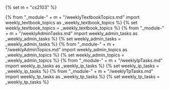 {% set m = "cs2103" %}

{% from "_module-" + m + "/weeklyTextbookTopics.md" import weekly_textbook_topics as _weekly_textbook_topics %}
{% set weekly_textbook_topics = _weekly_textbook_topics %}
{% from "_module-" + m + "/weeklyAdminTasks.md" import weekly_admin_tasks as _weekly_admin_tasks %}
{% set weekly_admin_tasks = _weekly_admin_tasks %}
{% from "_module-" + m + "/weeklyAdminTopics.md" import weekly_admin_topics as _weekly_admin_topics %}
{% set weekly_admin_topics = _weekly_admin_topics %}
{% from "_module-" + m + "/weeklyIpTasks.md" import weekly_ip_tasks as _weekly_ip_tasks %}
{% set weekly_ip_tasks = _weekly_ip_tasks %}
{% from "_module-" + m + "/weeklyTpTasks.md" import weekly_tp_tasks as _weekly_tp_tasks %}
{% set weekly_tp_tasks = _weekly_tp_tasks %}
